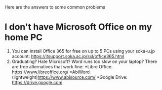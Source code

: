 Here are the answers to some common problems

# I don't have Microsoft Office on my home PC
1) You can install Office 365 for free on up to 5 PCs using your soka-u.jp account: https://itsupport.soka.ac.jp/ssl/office365.html
2) Graduating? Hate Microsoft? Word runs too slow on your laptop? There are free alternatives that work fine:
*Libre Office: https://www.libreoffice.org/
*AbiWord (lightweight)https://www.abisource.com/
*Google Drive: https://drive.google.com
